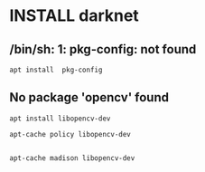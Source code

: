 #  INSTALL  darknet

##  /bin/sh: 1: pkg-config: not found

```
apt install  pkg-config
```

##  No package 'opencv' found

```
apt install libopencv-dev 
```


```
apt-cache policy libopencv-dev


apt-cache madison libopencv-dev


```

